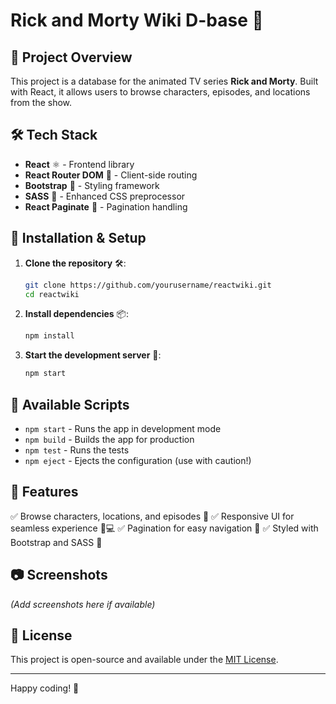 # Rick and Morty Wiki D-base 🚀

## 📌 Project Overview
This project is a database for the animated TV series **Rick and Morty**. Built with React, it allows users to browse characters, episodes, and locations from the show.

## 🛠 Tech Stack
- **React** ⚛️ - Frontend library
- **React Router DOM** 🔗 - Client-side routing
- **Bootstrap** 🎨 - Styling framework
- **SASS** 🎨 - Enhanced CSS preprocessor
- **React Paginate** 📄 - Pagination handling

## 🚀 Installation & Setup
1. **Clone the repository** 🛠️:
   ```bash
   git clone https://github.com/yourusername/reactwiki.git
   cd reactwiki
   ```
2. **Install dependencies** 📦:
   ```bash
   npm install
   ```
3. **Start the development server** 🏁:
   ```bash
   npm start
   ```

## 📜 Available Scripts
- `npm start` - Runs the app in development mode
- `npm build` - Builds the app for production
- `npm test` - Runs the tests
- `npm eject` - Ejects the configuration (use with caution!)

## 📌 Features
✅ Browse characters, locations, and episodes 📜
✅ Responsive UI for seamless experience 📱💻
✅ Pagination for easy navigation 📄
✅ Styled with Bootstrap and SASS 🎨

## 📷 Screenshots
*(Add screenshots here if available)*

## 📄 License
This project is open-source and available under the [MIT License](LICENSE).

---
Happy coding! 🚀

